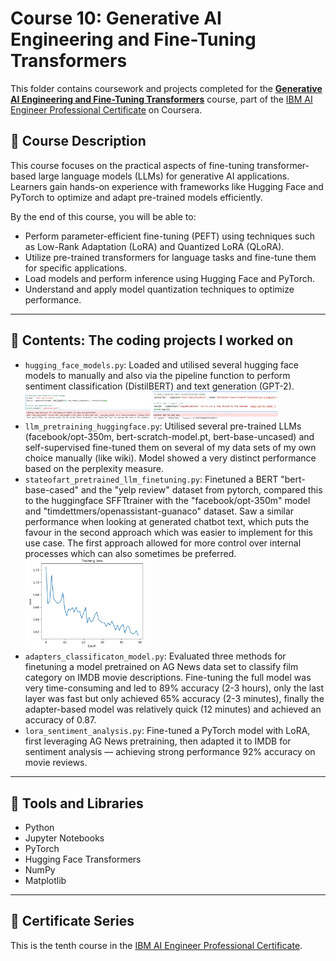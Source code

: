 # Course 10: Generative AI Engineering and Fine-Tuning Transformers

This folder contains coursework and projects completed for the **[Generative AI Engineering and Fine-Tuning Transformers](https://www.coursera.org/learn/generative-ai-engineering-and-fine-tuning-transformers?specialization=ai-engineer)** course, part of the [IBM AI Engineer Professional Certificate](https://www.coursera.org/professional-certificates/ai-engineer) on Coursera.

## 🧠 Course Description

This course focuses on the practical aspects of fine-tuning transformer-based large language models (LLMs) for generative AI applications. Learners gain hands-on experience with frameworks like Hugging Face and PyTorch to optimize and adapt pre-trained models efficiently.

By the end of this course, you will be able to:

- Perform parameter-efficient fine-tuning (PEFT) using techniques such as Low-Rank Adaptation (LoRA) and Quantized LoRA (QLoRA).
- Utilize pre-trained transformers for language tasks and fine-tune them for specific applications.
- Load models and perform inference using Hugging Face and PyTorch.
- Understand and apply model quantization techniques to optimize performance.

---

## 📂 Contents: The coding projects I worked on
- `hugging_face_models.py`: Loaded and utilised several hugging face models to manually and also via the pipeline function to perform sentiment classification (DistilBERT) and text generation (GPT-2). <br>
<img src="Images/generation.png" alt="GPT-2" width="200"/> <img src="Images/sentiment.png" alt="DistilBERT" width="200"/> <br>
- `llm_pretraining_huggingface.py`: Utilised several pre-trained LLMs (facebook/opt-350m, bert-scratch-model.pt, bert-base-uncased)  and self-supervised fine-tuned them on several of my data sets of my own choice manually (like wiki). Model showed a very distinct performance based on the perplexity measure.
- `stateofart_pretrained_llm_finetuning.py`: Finetuned a BERT "bert-base-cased" and the "yelp review" dataset from pytorch, compared this to the huggingface SFFTtrainer with the "facebook/opt-350m" model and "timdettmers/openassistant-guanaco" dataset. Saw a similar performance when looking at generated chatbot text, which puts the favour in the second approach which was easier to implement for this use case. The first approach allowed for more control over internal processes which can also sometimes be preferred. <br>
 <img src="Images/BERT_pytorch_loss.png" alt="loss of the first pytorch model over time (more control over internal processes)" width="200"/> <br>
- `adapters_classificaton_model.py`: Evaluated three methods for finetuning a model pretrained on AG News data set to classify film category on IMDB movie descriptions. Fine-tuning the full model was very time-consuming and led to 89% accuracy (2-3 hours), only the last layer was fast but only achieved 65% accuracy (2-3 minutes), finally the adapter-based model was relatively quick (12 minutes) and achieved an accuracy of 0.87.
- `lora_sentiment_analysis.py`: Fine-tuned a PyTorch model with LoRA, first leveraging AG News pretraining, then adapted it to IMDB for sentiment analysis — achieving strong performance 92% accuracy on movie reviews.
---

## 🔧 Tools and Libraries

- Python
- Jupyter Notebooks
- PyTorch
- Hugging Face Transformers
- NumPy
- Matplotlib

---

## 📌 Certificate Series

This is the tenth course in the [IBM AI Engineer Professional Certificate](https://www.coursera.org/professional-certificates/ai-engineer).
